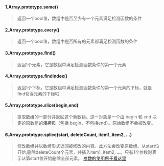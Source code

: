 #### 1.Array.prototype.some()
>返回一个bool值，数组中是否至少有一个元素满足检测函数的条件

#### 2.Array.prototype.every()
>返回一个bool值，数组中是否所有的元素都满足检测函数的条件

#### 3.Array.prototype.find()
>返回1个元素，它是数组中满足检测函数条件的第一个元素
 
#### 4.Array.prototype.findIndex()
>返回1个下标，它是数组中满足检测函数条件的第一个元素的下标，就是find获得元素的下标啦

#### 5.Array.prototype.slice(begin,end)
>提取数组的一部分并返回这个新数组。这一对象是一个由 begin 和 end 决定的原数组的**浅拷贝**（包括 begin，不包括end）。原始数组不会被改变。

#### 6.Array.prototype.splice(start, deleteCount, item1, item2, ...)
>修改数组并以数组形式返回被修改的内容。此方法会改变原数组。从start位开始,删除deleteCount个元素，并插入item1, item2, ...。只有1个参数时表示从第start位开始删除全部元素。
[参数的使用例子看这里](https://developer.mozilla.org/zh-CN/docs/Web/JavaScript/Reference/Global_Objects/Array/splice)
